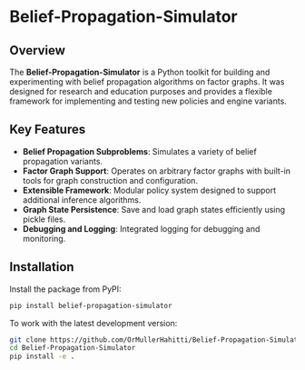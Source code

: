 # Belief-Propagation-Simulator

## Overview
The **Belief-Propagation-Simulator** is a Python toolkit for building and experimenting with belief propagation algorithms on factor graphs. It was designed for research and education purposes and provides a flexible framework for implementing and testing new policies and engine variants.

## Key Features
- **Belief Propagation Subproblems**: Simulates a variety of belief propagation variants.
- **Factor Graph Support**: Operates on arbitrary factor graphs with built-in tools for graph construction and configuration.
- **Extensible Framework**: Modular policy system designed to support additional inference algorithms.
- **Graph State Persistence**: Save and load graph states efficiently using pickle files.
- **Debugging and Logging**: Integrated logging for debugging and monitoring.

## Installation
Install the package from PyPI:

```bash
pip install belief-propagation-simulator
```

To work with the latest development version:

```bash
git clone https://github.com/OrMullerHahitti/Belief-Propagation-Simulator.git
cd Belief-Propagation-Simulator
pip install -e .
```




